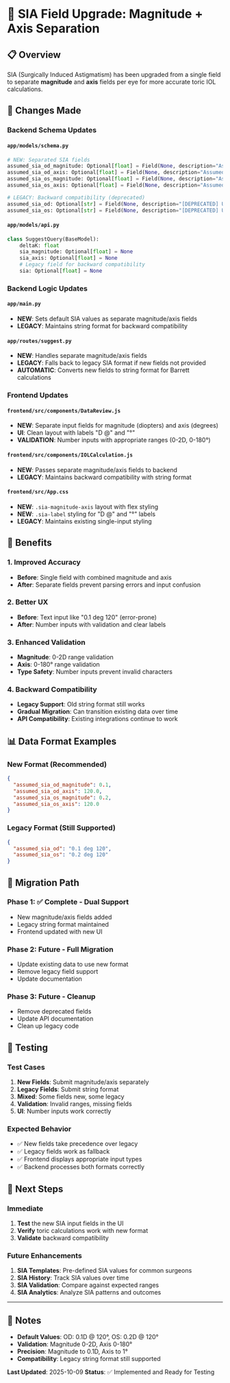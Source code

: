 # 🔄 SIA Field Upgrade: Magnitude + Axis Separation

## 📋 Overview

SIA (Surgically Induced Astigmatism) has been upgraded from a single field to separate **magnitude** and **axis** fields per eye for more accurate toric IOL calculations.

## 🔧 Changes Made

### Backend Schema Updates

#### `app/models/schema.py`
```python
# NEW: Separated SIA fields
assumed_sia_od_magnitude: Optional[float] = Field(None, description="Assumed SIA magnitude for OD eye (diopters)")
assumed_sia_od_axis: Optional[float] = Field(None, description="Assumed SIA axis for OD eye (degrees)")
assumed_sia_os_magnitude: Optional[float] = Field(None, description="Assumed SIA magnitude for OS eye (diopters)")
assumed_sia_os_axis: Optional[float] = Field(None, description="Assumed SIA axis for OS eye (degrees)")

# LEGACY: Backward compatibility (deprecated)
assumed_sia_od: Optional[str] = Field(None, description="[DEPRECATED] Use assumed_sia_od_magnitude and assumed_sia_od_axis")
assumed_sia_os: Optional[str] = Field(None, description="[DEPRECATED] Use assumed_sia_os_magnitude and assumed_sia_os_axis")
```

#### `app/models/api.py`
```python
class SuggestQuery(BaseModel):
    deltaK: float
    sia_magnitude: Optional[float] = None
    sia_axis: Optional[float] = None
    # Legacy field for backward compatibility
    sia: Optional[float] = None
```

### Backend Logic Updates

#### `app/main.py`
- **NEW**: Sets default SIA values as separate magnitude/axis fields
- **LEGACY**: Maintains string format for backward compatibility

#### `app/routes/suggest.py`
- **NEW**: Handles separate magnitude/axis fields
- **LEGACY**: Falls back to legacy SIA format if new fields not provided
- **AUTOMATIC**: Converts new fields to string format for Barrett calculations

### Frontend Updates

#### `frontend/src/components/DataReview.js`
- **NEW**: Separate input fields for magnitude (diopters) and axis (degrees)
- **UI**: Clean layout with labels "D @" and "°"
- **VALIDATION**: Number inputs with appropriate ranges (0-2D, 0-180°)

#### `frontend/src/components/IOLCalculation.js`
- **NEW**: Passes separate magnitude/axis fields to backend
- **LEGACY**: Maintains backward compatibility with string format

#### `frontend/src/App.css`
- **NEW**: `.sia-magnitude-axis` layout with flex styling
- **NEW**: `.sia-label` styling for "D @" and "°" labels
- **LEGACY**: Maintains existing single-input styling

## 🎯 Benefits

### 1. **Improved Accuracy**
- **Before**: Single field with combined magnitude and axis
- **After**: Separate fields prevent parsing errors and input confusion

### 2. **Better UX**
- **Before**: Text input like "0.1 deg 120" (error-prone)
- **After**: Number inputs with validation and clear labels

### 3. **Enhanced Validation**
- **Magnitude**: 0-2D range validation
- **Axis**: 0-180° range validation
- **Type Safety**: Number inputs prevent invalid characters

### 4. **Backward Compatibility**
- **Legacy Support**: Old string format still works
- **Gradual Migration**: Can transition existing data over time
- **API Compatibility**: Existing integrations continue to work

## 📊 Data Format Examples

### New Format (Recommended)
```json
{
  "assumed_sia_od_magnitude": 0.1,
  "assumed_sia_od_axis": 120.0,
  "assumed_sia_os_magnitude": 0.2,
  "assumed_sia_os_axis": 120.0
}
```

### Legacy Format (Still Supported)
```json
{
  "assumed_sia_od": "0.1 deg 120",
  "assumed_sia_os": "0.2 deg 120"
}
```

## 🔄 Migration Path

### Phase 1: ✅ **Complete** - Dual Support
- New magnitude/axis fields added
- Legacy string format maintained
- Frontend updated with new UI

### Phase 2: **Future** - Full Migration
- Update existing data to use new format
- Remove legacy field support
- Update documentation

### Phase 3: **Future** - Cleanup
- Remove deprecated fields
- Update API documentation
- Clean up legacy code

## 🧪 Testing

### Test Cases
1. **New Fields**: Submit magnitude/axis separately
2. **Legacy Fields**: Submit string format
3. **Mixed**: Some fields new, some legacy
4. **Validation**: Invalid ranges, missing fields
5. **UI**: Number inputs work correctly

### Expected Behavior
- ✅ New fields take precedence over legacy
- ✅ Legacy fields work as fallback
- ✅ Frontend displays appropriate input types
- ✅ Backend processes both formats correctly

## 🚀 Next Steps

### Immediate
1. **Test** the new SIA input fields in the UI
2. **Verify** toric calculations work with new format
3. **Validate** backward compatibility

### Future Enhancements
1. **SIA Templates**: Pre-defined SIA values for common surgeons
2. **SIA History**: Track SIA values over time
3. **SIA Validation**: Compare against expected ranges
4. **SIA Analytics**: Analyze SIA patterns and outcomes

---

## 📝 Notes

- **Default Values**: OD: 0.1D @ 120°, OS: 0.2D @ 120°
- **Validation**: Magnitude 0-2D, Axis 0-180°
- **Precision**: Magnitude to 0.1D, Axis to 1°
- **Compatibility**: Legacy string format still supported

**Last Updated**: 2025-10-09
**Status**: ✅ Implemented and Ready for Testing
